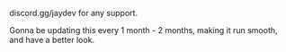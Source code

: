 discord.gg/jaydev for any support.

Gonna be updating this every 1 month - 2 months, making it run smooth, and have a better look.
